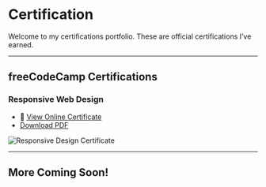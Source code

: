# Certification

Welcome to my certifications portfolio. These are official certifications I’ve earned.

---

## freeCodeCamp Certifications

### Responsive Web Design

- 🔗 [View Online Certificate](https://www.freecodecamp.org/certification/fcc-df02c31c-86a2-4e03-8c8c-32739a026d7e/responsive-web-design)
- [Download PDF](./freecodecamp-responsive.pdf)

![Responsive Design Certificate](https://github.com/nandinitiruvalluri/certifications/blob/main/freecodecamp-responsive.png?raw=true)

---

## More Coming Soon!

